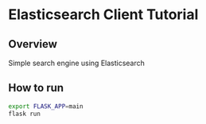 # Elasticsearch Client Tutorial

## Overview
Simple search engine using Elasticsearch

## How to run
```bash
export FLASK_APP=main
flask run
```

